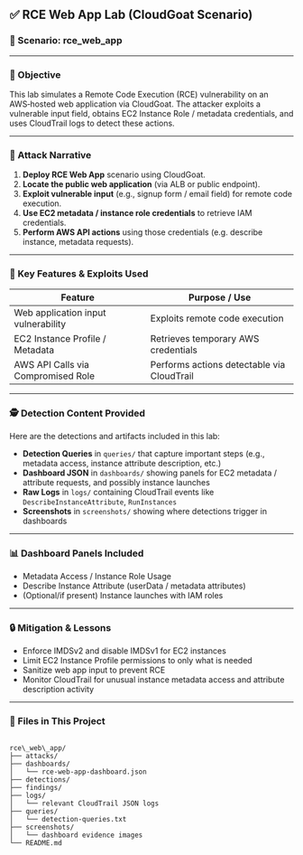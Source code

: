 ## ✅ RCE Web App Lab (CloudGoat Scenario)

### 📌 Scenario: rce_web_app

---

### 🧠 Objective

This lab simulates a Remote Code Execution (RCE) vulnerability on an AWS‑hosted web application via CloudGoat. The attacker exploits a vulnerable input field, obtains EC2 Instance Role / metadata credentials, and uses CloudTrail logs to detect these actions.

---

### 🚀 Attack Narrative

1. **Deploy RCE Web App** scenario using CloudGoat.  
2. **Locate the public web application** (via ALB or public endpoint).  
3. **Exploit vulnerable input** (e.g., signup form / email field) for remote code execution.  
4. **Use EC2 metadata / instance role credentials** to retrieve IAM credentials.  
5. **Perform AWS API actions** using those credentials (e.g. describe instance, metadata requests).  

---

### 🔐 Key Features & Exploits Used

| Feature                         | Purpose / Use                                            |
|----------------------------------|----------------------------------------------------------|
| Web application input vulnerability | Exploits remote code execution                        |
| EC2 Instance Profile / Metadata     | Retrieves temporary AWS credentials                 |
| AWS API Calls via Compromised Role   | Performs actions detectable via CloudTrail          |

---

### 🕵️ Detection Content Provided

Here are the detections and artifacts included in this lab:

- **Detection Queries** in `queries/` that capture important steps (e.g., metadata access, instance attribute description, etc.)  
- **Dashboard JSON** in `dashboards/` showing panels for EC2 metadata / attribute requests, and possibly instance launches  
- **Raw Logs** in `logs/` containing CloudTrail events like `DescribeInstanceAttribute`, `RunInstances`  
- **Screenshots** in `screenshots/` showing where detections trigger in dashboards

---

### 📊 Dashboard Panels Included

- Metadata Access / Instance Role Usage  
- Describe Instance Attribute (userData / metadata attributes)  
- (Optional/if present) Instance launches with IAM roles

---

### 🔒 Mitigation & Lessons

- Enforce IMDSv2 and disable IMDSv1 for EC2 instances  
- Limit EC2 Instance Profile permissions to only what is needed  
- Sanitize web app input to prevent RCE  
- Monitor CloudTrail for unusual instance metadata access and attribute description activity  

---

### 📁 Files in This Project

```

rce\_web\_app/
├── attacks/
├── dashboards/
│   └── rce-web-app-dashboard.json
├── detections/
├── findings/
├── logs/
│   └── relevant CloudTrail JSON logs
├── queries/
│   └── detection‑queries.txt
├── screenshots/
│   └── dashboard evidence images
└── README.md

